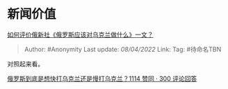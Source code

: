 # 新闻价值
[如何评价俄新社《俄罗斯应该对乌克兰做什么》一文？](https://www.zhihu.com/question/526187033/answer/2425062505)

> Author: #Anonymity
> Last update: *08/04/2022*
> Link:
> Tag: #待命名TBN

对照起来看。

[俄罗斯到底是想快打乌克兰还是慢打乌克兰？1114 赞同 · 300 评论回答](https://www.zhihu.com/question/522469201/answer/2400755721)
